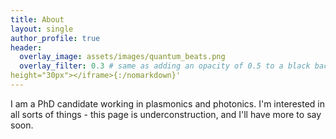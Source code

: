 ```yaml
---
title: About
layout: single
author_profile: true
header:
  overlay_image: assets/images/quantum_beats.png
  overlay_filter: 0.3 # same as adding an opacity of 0.5 to a black background
height="30px"></iframe>{:/nomarkdown}'
---
```


I am a PhD candidate working in plasmonics and photonics. I'm interested in all sorts of things - this page is underconstruction, and I'll have more to say soon.
